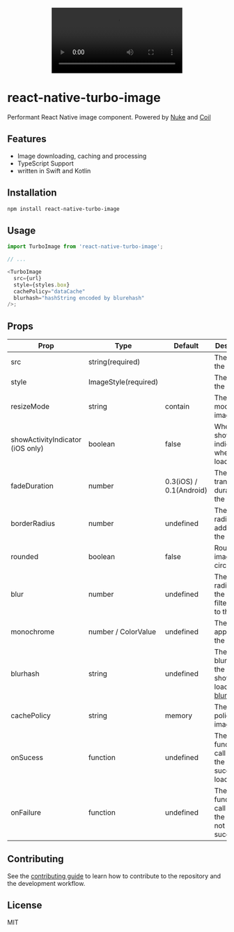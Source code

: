 <p align="center">
  <video src="https://github.com/duguyihou/react-native-turbo-image/assets/9347790/da98c785-e7dd-48f8-bad2-17d7a5bac330"  />
</p>

# react-native-turbo-image

Performant React Native image component. Powered by [Nuke](https://github.com/kean/Nuke) and [Coil](https://github.com/coil-kt/coil)

## Features

- Image downloading, caching and processing
- TypeScript Support
- written in Swift and Kotlin 

## Installation

```sh
npm install react-native-turbo-image
```

## Usage

```js
import TurboImage from 'react-native-turbo-image';

// ...

<TurboImage
  src={url}
  style={styles.box}
  cachePolicy="dataCache"
  blurhash="hashString encoded by blurehash"
/>;
```

## Props

| Prop                             | Type                | Default                 | Description                                                |
| -------------------------------- | ------------------- | ----------------------- | ---------------------------------------------------------- |
| src                              | string(required)    |                         | The URL of the image                                       |
| style                            | ImageStyle(required)|                         | The style of the image                                     |
| resizeMode                       | string              | contain                 | The resize mode of the image                               |
| showActivityIndicator (iOS only) | boolean             | false                   | Whether to show the indicator when loading                 |
| fadeDuration                     | number              | 0.3(iOS) / 0.1(Android) | The transition duration of the image                       |
| borderRadius                     | number              | undefined               | The border radius added to the image                       |
| rounded                          | boolean             | false                   | Round the image into a circle                              |
| blur                             | number              | undefined               | The blur radius of the blur filter added to the image      |
| monochrome                       | number / ColorValue | undefined               | The color applied to the image                             |
| blurhash                         | string              | undefined               | The blurhash of the image to show while loading [blurh.sh](https://blurha.sh/)            |
| cachePolicy                      | string              | memory                  | The cache policy of the image                              |
| onSucess                         | function            | undefined               | The function to call when the image is successfully loaded |
| onFailure                        | function            | undefined               | The function to call when the image is not fetched successfully                |

## Contributing

See the [contributing guide](CONTRIBUTING.md) to learn how to contribute to the repository and the development workflow.

## License

MIT
